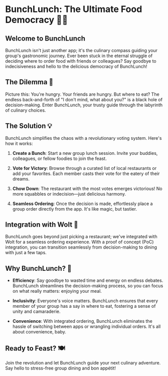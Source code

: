 # BunchLunch: The Ultimate Food Democracy 🍔🥗

## Welcome to BunchLunch

BunchLunch isn't just another app; it's the culinary compass guiding your group's gastronomic journey. Ever been stuck in the eternal struggle of deciding where to order food with friends or colleagues? Say goodbye to indecisiveness and hello to the delicious democracy of BunchLunch!

## The Dilemma 🤔

Picture this: You're hungry. Your friends are hungry. But where to eat? The endless back-and-forth of "I don't mind, what about you?" is a black hole of decision-making. Enter BunchLunch, your trusty guide through the labyrinth of culinary choices.

## The Solution 💡

BunchLunch simplifies the chaos with a revolutionary voting system. Here's how it works:

1. **Create a Bunch**: Start a new group lunch session. Invite your buddies, colleagues, or fellow foodies to join the feast.

2. **Vote for Victory**: Browse through a curated list of local restaurants or add your favorites. Each member casts their vote for the eatery of their dreams.

3. **Chow Down**: The restaurant with the most votes emerges victorious! No more squabbles or indecision—just delicious harmony.

4. **Seamless Ordering**: Once the decision is made, effortlessly place a group order directly from the app. It's like magic, but tastier.

## Integration with Wolt 🚀

BunchLunch goes beyond just picking a restaurant; we've integrated with Wolt for a seamless ordering experience. With a proof of concept (PoC) integration, you can transition seamlessly from decision-making to dining with just a few taps.

## Why BunchLunch? 🌟

- **Efficiency**: Say goodbye to wasted time and energy on endless debates. BunchLunch streamlines the decision-making process, so you can focus on what really matters: enjoying your meal.
  
- **Inclusivity**: Everyone's voice matters. BunchLunch ensures that every member of your group has a say in where to eat, fostering a sense of unity and camaraderie.

- **Convenience**: With integrated ordering, BunchLunch eliminates the hassle of switching between apps or wrangling individual orders. It's all about convenience, baby.

## Ready to Feast? 🍽️

Join the revolution and let BunchLunch guide your next culinary adventure. Say hello to stress-free group dining and bon appétit!
